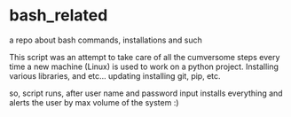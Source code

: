 # bash_related
a repo about bash commands, installations and such

This script was an attempt to take care of all the cumversome steps every time a new machine (Linux) is used to work on a python project. 
Installing various libraries, and etc... updating installing git, pip, etc.

so, script runs, after user name and password input installs everything and alerts the user by max volume of the system :)
